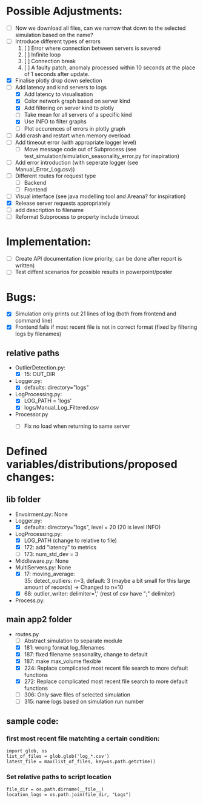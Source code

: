 # Possible Adjustments:
* [ ] Now we download all files, can we narrow that down to the selected simulation based on the name?  
* [ ] Introduce different types of errors
    1. [ ] Error where connection between servers is severed  
    2. [ ] Infinite loop  
    3. [ ] Connection break  
    4. [ ] A faulty patch, anomaly processed within 10 seconds at the place of 1 seconds after update.  
* [x] Finalise plotly drop down selection  
* [ ] Add latency and kind servers to logs
    * [X] Add latency to visualisation
    * [X] Color network graph based on server kind
    * [X] Add filtering on server kind to plotly
    * [ ] Take mean for all servers of a specific kind
    * [X] Use INFO to filter graphs
    * [ ] Plot occurences of errors in plotly graph
* [ ] Add crash and restart when memory overload  
* [ ] Add timeout error (with appropriate logger level)
    * [ ] Move message code out of Subprocess (see test_simulation/simulation_seasonality_error.py for inspiration)
* [ ] Add error introduction (with seperate logger (see Manual_Error_Log.csv))  
* [ ] Different routes for request type  
    * [ ] Backend
    * [ ] Frontend
* [ ] Visual interface (see java modelling tool and Areana? for inspiration)
* [x] Release server requests appropriately
* [ ] add description to filename
* [ ] Reformat Subprocess to property include timeout

# Implementation:
* [ ] Create API documentation (low priority, can be done after report is written)  
* [ ] Test diffent scenarios for possible results in powerpoint/poster

# Bugs:
* [x] Simulation only prints out 21 lines of log (both from frontend and command line)  
* [x] Frontend fails if most recent file is not in correct format (fixed by filtering logs by filenames)
## relative paths
* OutlierDetection.py:  
    * [x] 15: OUT_DIR  
* Logger.py:  
    * [x] defaults: directory="logs"
* LogProcessing.py:  
    * [x] LOG_PATH = 'logs'  
    * [x] logs/Manual_Log_Filtered.csv  
* Processor.py
    * [ ] Fix no load when returning to same server


# Defined variables/distributions/proposed changes:  
## lib folder  
* Envoirment.py: None  
* Logger.py:  
    * [x] defaults: directory="logs", level = 20 (20 is level INFO)  
* LogProcessing.py:
    * [x] LOG_PATH (change to relative to file)
    * [x] 172: add "latency" to metrics
    * [ ] 173: num_std_dev = 3
* Middleware.py: None  
* MultiServers.py: None
    * [X] 17: moving_average:  
     35: detect_outliers: n=3, default: 3 (maybe a bit small for this large amount of records)  -> Changed to n=10
    * [X] 68: outlier_writer: delimiter=',' (rest of csv have ";" delimiter)  
* Process.py:  
## main app2 folder  
* routes.py  
    * [ ] Abstract simulation to separate module  
    * [X] 181: wrong format log_filenames  
    * [X] 187: fixed filename seasonality, change to default  
    * [x] 187: make max_volume flexible  
    * [x] 224: Replace complicated most recent file search to more default functions  
    * [x] 272: Replace complicated most recent file search to more default functions  
    * [ ] 306: Only save files of selected simulation  
    * [ ] 315: name logs based on simulation run number  

## sample code:  
### first most recent file matchting a certain condition:  
```
import glob, os
list_of_files = glob.glob('log_*.csv')
latest_file = max(list_of_files, key=os.path.getctime))
```

### Set relative paths to script location  
```
file_dir = os.path.dirname(__file__)  
location_logs = os.path.join(file_dir, "Logs")  
```
